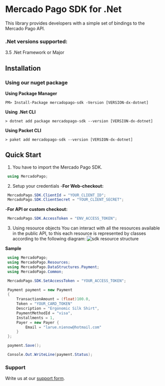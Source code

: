 
# Mercado Pago SDK for .Net

This library provides developers with a simple set of bindings to the Mercado Pago API.

### .Net versions supported:
3.5 .Net Framework or Major

## Installation

### Using our nuget package

**Using Package Manager**

`PM> Install-Package mercadopago-sdk -Version [VERSION-dx-dotnet]`

**Using .Net CLI**

`> dotnet add package mercadopago-sdk --version [VERSION-dx-dotnet]`

**Using Packet CLI**

`> paket add mercadopago-sdk --version [VERSION-dx-dotnet]`

## Quick Start

1. You have to import the Mercado Pago SDK.
```csharp
 using MercadoPago;
```
2. Setup your credentials
-**For Web-checkout:**
```csharp
 MercadoPago.SDK.ClientId = "YOUR_CLIENT_ID";
 MercadoPago.SDK.ClientSecret = "YOUR_CLIENT_SECRET";
```
-**For API or custom checkout:**
```csharp
 MercadoPago.SDK.AccessToken = "ENV_ACCESS_TOKEN";
```
3. Using resource objects
You can interact with all the resources available in the public API, to this each resource is represented by classes according to the following diagram:
![sdk resource structure](https://user-images.githubusercontent.com/864790/34393059-9acad058-eb2e-11e7-9987-494eaf19d109.png)

**Sample**
```csharp
 using MercadoPago;
 using MercadoPago.Resources;
 using MercadoPago.DataStructures.Payment;
 using MercadoPago.Common;

 MercadoPago.SDK.SetAccessToken = "YOUR_ACCESS_TOKEN";

 Payment payment = new Payment
 {
     TransactionAmount = (float)100.0,
     Token = "YOUR_CARD_TOKEN"
     Description = "Ergonomic Silk Shirt",
     PaymentMethodId = "visa",
     Installments = 1,
     Payer = new Payer {
         Email = "larue.nienow@hotmail.com"
     }
 };

 payment.Save();

 Console.Out.WriteLine(payment.Status);
```

### Support

Write us at our [support form](/support).
